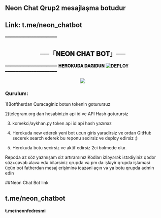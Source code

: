## Neon Chat Qrup2 mesajlaşma botudur
## Link: t.me/neon_chatbot
━━━━━━━━━━━━━━━━━━━━

<h2 align="center">
    ──「𝐍𝐄𝐎𝐍 𝐂𝐇𝐀𝐓 𝐁𝐎𝐓」──
</h2>

━━━━━━━━━━━━━━━━━━━━
<b> 𝐇𝐄𝐑𝐎𝐊𝐔𝐃𝐀 𝐃𝐀𝐆𝐈𝐃𝐔𝐍</b>
[![𝐃𝐄𝐏𝐋𝐎𝐘](https://www.herokucdn.com/deploy/button.svg)](https://heroku.com/deploy?template=https://github.com/Abbasxan/xbcchatbot.git)
━━━━━━━━━━━━━━━━━━━━

<p align="center">
  <img src="https://graph.org/file/15bafe51af19ed595d1b4.jpg">
</p>

### Qurulum:
1)Botftherdan Quracaginiz botun tokenin goturursuz

2)telegram.org dan hesabinizin api id ve API Hash goturursiz

3) komekci/aykhan.py token api id api hash yazırsız

4) Herokuda new ederek yeni bot ucun giris yaradirsiz ve ordan GitHub secerek search ederek bu reponu secirsiz ve deploy edirsiz ;)

5)  Herokuda botu secirsiz ve aktif edirsiz 2ci bolmede olur.


Repoda az söz yazmışam siz artırarsınız
Kodları izləyərək istədiyiniz qədər söz+cavab əlavə edə bilərsiniz
qrupda və pm da işləyir qrupda işləməsi üçün bot fatherdən mesaj erişiminə icazəni açın və ya botu qrupda admin edin



##Neon Chat Bot link
## t.me/neon_chatbot
#### t.me/neonfedresmi
